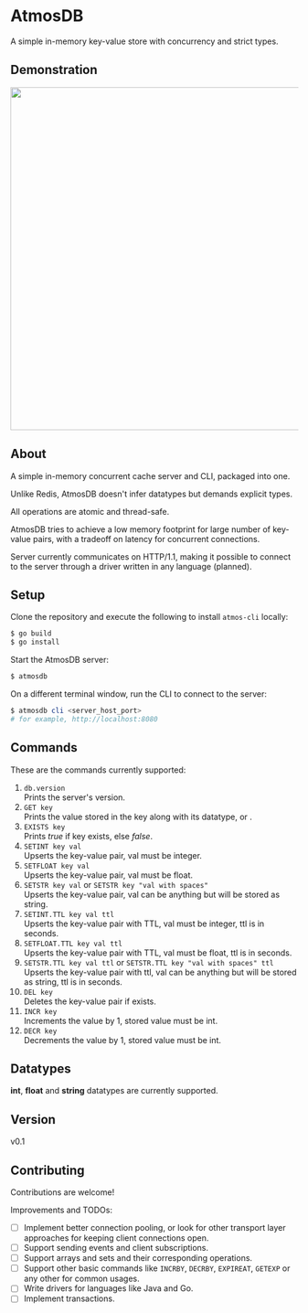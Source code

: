# AtmosDB
A simple in-memory key-value store with concurrency and strict types.

## Demonstration
<img src="https://github.com/user-attachments/assets/5b128228-cc70-4218-a36d-6e9fddef58b7" width="600px" />

## About
A simple in-memory concurrent cache server and CLI, packaged into one.

Unlike Redis, AtmosDB doesn't infer datatypes but demands explicit types.

All operations are atomic and thread-safe.

AtmosDB tries to achieve a low memory footprint for large number of key-value pairs, with a tradeoff on latency for concurrent connections.

Server currently communicates on HTTP/1.1, making it possible to connect to the server through a driver written in any language (planned).

## Setup
Clone the repository and execute the following to install `atmos-cli` locally:
```powershell
$ go build
$ go install
```

Start the AtmosDB server:
```powershell
$ atmosdb
```
On a different terminal window, run the CLI to connect to the server:
```powershell
$ atmosdb cli <server_host_port>
# for example, http://localhost:8080
```

## Commands
These are the commands currently supported:
1. `db.version`  
Prints the server's version.
2. `GET key`  
Prints the value stored in the key along with its datatype, or _<nil>_.
3. `EXISTS key`  
Prints _true_ if key exists, else _false_.
4. `SETINT key val`  
Upserts the key-value pair, val must be integer.
5. `SETFLOAT key val`  
Upserts the key-value pair, val must be float.
6. `SETSTR key val` or `SETSTR key "val with spaces"`  
Upserts the key-value pair, val can be anything but will be stored as string.
7. `SETINT.TTL key val ttl`  
Upserts the key-value pair with TTL, val must be integer, ttl is in seconds.
8. `SETFLOAT.TTL key val ttl`  
Upserts the key-value pair with TTL, val must be float, ttl is in seconds.
9. `SETSTR.TTL key val ttl` or `SETSTR.TTL key "val with spaces" ttl`  
Upserts the key-value pair with ttl, val can be anything but will be stored as string, ttl is in seconds.
10. `DEL key`  
Deletes the key-value pair if exists.
11. `INCR key`  
Increments the value by 1, stored value must be int.
12. `DECR key`  
Decrements the value by 1, stored value must be int.

## Datatypes
**int**, **float** and **string** datatypes are currently supported.

## Version
v0.1

## Contributing
Contributions are welcome!

Improvements and TODOs:
- [ ] Implement better connection pooling, or look for other transport layer approaches for keeping client connections open.
- [ ] Support sending events and client subscriptions.
- [ ] Support arrays and sets and their corresponding operations.
- [ ] Support other basic commands like `INCRBY`, `DECRBY`, `EXPIREAT`, `GETEXP` or any other for common usages.
- [ ] Write drivers for languages like Java and Go.
- [ ] Implement transactions.

